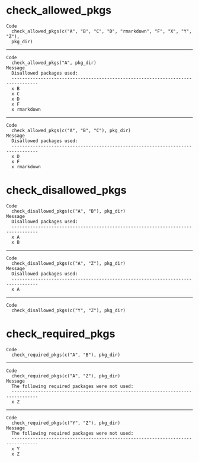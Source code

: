 # check_allowed_pkgs

    Code
      check_allowed_pkgs(c("A", "B", "C", "D", "rmarkdown", "F", "X", "Y", "Z"),
      pkg_dir)

---

    Code
      check_allowed_pkgs("A", pkg_dir)
    Message
      Disallowed packages used:
      --------------------------------------------------------------------------------
      x B
      x C
      x D
      x F
      x rmarkdown

---

    Code
      check_allowed_pkgs(c("A", "B", "C"), pkg_dir)
    Message
      Disallowed packages used:
      --------------------------------------------------------------------------------
      x D
      x F
      x rmarkdown

# check_disallowed_pkgs

    Code
      check_disallowed_pkgs(c("A", "B"), pkg_dir)
    Message
      Disallowed packages used:
      --------------------------------------------------------------------------------
      x A
      x B

---

    Code
      check_disallowed_pkgs(c("A", "Z"), pkg_dir)
    Message
      Disallowed packages used:
      --------------------------------------------------------------------------------
      x A

---

    Code
      check_disallowed_pkgs(c("Y", "Z"), pkg_dir)

# check_required_pkgs

    Code
      check_required_pkgs(c("A", "B"), pkg_dir)

---

    Code
      check_required_pkgs(c("A", "Z"), pkg_dir)
    Message
      The following required packages were not used:
      --------------------------------------------------------------------------------
      x Z

---

    Code
      check_required_pkgs(c("Y", "Z"), pkg_dir)
    Message
      The following required packages were not used:
      --------------------------------------------------------------------------------
      x Y
      x Z

